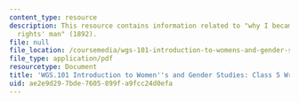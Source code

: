 ```yaml
---
content_type: resource
description: This resource contains information related to "why I became a 'woman's
  rights' man" (1892).
file: null
file_location: /coursemedia/wgs-101-introduction-to-womens-and-gender-studies-fall-2014/ae2e9d297bde7605899fa9fcc24d0efa_MITWGS_101F14_InClass5.pdf
file_type: application/pdf
resourcetype: Document
title: 'WGS.101 Introduction to Women''s and Gender Studies: Class 5 Writing'
uid: ae2e9d29-7bde-7605-899f-a9fcc24d0efa
---
```

